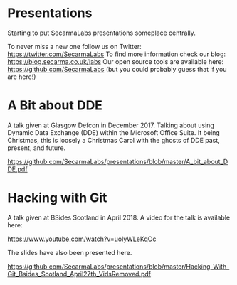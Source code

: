 # Presentations

Starting to put SecarmaLabs presentations someplace centrally. 

To never miss a new one follow us on Twitter: https://twitter.com/SecarmaLabs
To find more information check our blog: https://blog.secarma.co.uk/labs
Our open source tools are available here: https://github.com/SecarmaLabs (but you could probably guess that if you are here!)

# A Bit about DDE

A talk given at Glasgow Defcon in December 2017. Talking about using Dynamic Data Exchange (DDE) within the Microsoft Office Suite. 
It being Christmas, this is loosely a Christmas Carol with the ghosts of DDE past, present, and future.

https://github.com/SecarmaLabs/presentations/blob/master/A_bit_about_DDE.pdf

# Hacking with Git

A talk given at BSides Scotland in April 2018. A video for the talk is available here:

https://www.youtube.com/watch?v=uolyWLeKqOc

The slides have also been presented here. 

https://github.com/SecarmaLabs/presentations/blob/master/Hacking_With_Git_Bsides_Scotland_April27th_VidsRemoved.pdf
